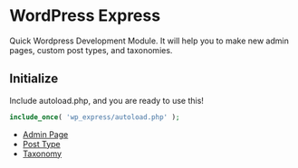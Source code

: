# WordPress Express
Quick Wordpress Development Module. It will help you to make new admin pages, custom post types, and taxonomies.

## Initialize
Include autoload.php, and you are ready to use this!

```php
include_once( 'wp_express/autoload.php' );
```

* [Admin Page](https://github.com/sujin2f/wp_express/blob/master/documents/AdminPage.md)
* [Post Type](https://github.com/sujin2f/wp_express/blob/master/documents/PostType.md)
* [Taxonomy](https://github.com/sujin2f/wp_express/blob/master/documents/Taxonomy.md)

